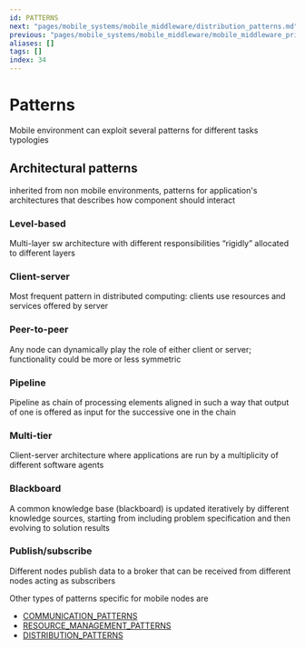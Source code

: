 ```yaml
---
id: PATTERNS
next: "pages/mobile_systems/mobile_middleware/distribution_patterns.md"
previous: "pages/mobile_systems/mobile_middleware/mobile_middleware_principles.md"
aliases: []
tags: []
index: 34
---
```


# Patterns

Mobile environment can exploit several patterns for different tasks typologies

## Architectural patterns

inherited from non mobile environments, patterns for application's architectures that describes how component should interact

### Level-based

Multi-layer sw architecture with different responsibilities “rigidly” allocated to different layers

### Client-server

Most frequent pattern in distributed computing: clients use resources and services offered by server

### Peer-to-peer

Any node can dynamically play the role of either client or server; functionality could be more or less symmetric

### Pipeline

Pipeline as chain of processing elements aligned in such a way that output of one is offered as input for the successive one in the chain

### Multi-tier

Client-server architecture where applications are run by a multiplicity of different software agents

### Blackboard

A common knowledge base (blackboard) is updated iteratively by different knowledge sources, starting from including problem specification and then evolving to solution results

### Publish/subscribe

Different nodes publish data to a broker that can be received from different nodes acting as subscribers

Other types of patterns specific for mobile nodes are

- [COMMUNICATION_PATTERNS](pages/mobile_systems/communication_patterns.md)
- [RESOURCE_MANAGEMENT_PATTERNS](pages/mobile_systems/resource_management_patterns.md)
- [DISTRIBUTION_PATTERNS](pages/mobile_systems/distribution_patterns.md)
